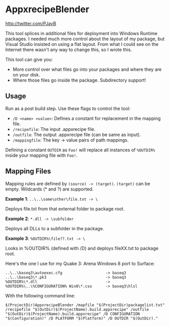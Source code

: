 AppxrecipeBlender
=================

http://twitter.com/PJayB

This tool splices in additional files for deployment into Windows Runtime packages. I needed much more control about the layout of my package, but Visual Studio insisted on using a flat layout. From what I could see on the Internet there wasn't any way to change this, so I wrote this.

This tool can give you: 
- More control over what files go into your packages and where they are on your disk.
- Where those files go inside the package. Subdirectory support!
 
Usage
-----

Run as a post build step. Use these flags to control the tool:

- `/D <name> <value>`: Defines a constant for replacement in the mapping file.
- `/recipefile`: The input .appxrecipe file.
- `/outfile`: The output .appxrecipe file (can be same as input).
- `/mappingfile`: The key -> value pairs of path mappings.

Defining a constant `OUTDIR` as `Foo!` will replace all instances of `%OUTDIR%` inside your mapping file with `Foo!`.

Mapping Files
-------------

Mapping rules are defined by  `(source) -> (target)`. `(target)` can be empty. Wildcards (* and ?) are supported.

**Example 1**: `..\..\some\other\file.txt -> \`

Deploys file.txt from that external folder to package root.


**Example 2**: `*.dll -> \subfolder`

Deploys all DLLs to a subfolder in the package.

**Example 3**: `%OUTDIR%\file??.txt -> \`

Looks in %OUTDIR% (defined with /D) and deploys fileXX.txt to package root.

Here's the one I use for my Quake 3: Arena Windows 8 port to Surface:

    ..\..\baseq3\autoexec.cfg                   -> baseq3   
    ..\..\baseq3\*.pk3                          -> baseq3   
    %OUTDIR%\*.dll                              ->    
    %OUTDIR%\..\%CONFIGURATION% Win8\*.cso      -> baseq3\hlsl

With the following command line:

    $(ProjectDir)AppxrecipeBlender /mapfile "$(ProjectDir)packagelist.txt" /recipefile "$(OutDir)$(ProjectName).build.appxrecipe" /outfile "$(OutDir)$(ProjectName).build.appxrecipe" /D CONFIGURATION "$(Configuration)" /D PLATFORM "$(Platform)" /D OUTDIR "$(OutDir)."
